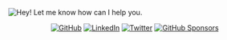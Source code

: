 ![Hey! Let me know how can I help you.](https://github.com/goncaloperes/GoncaloPeres/blob/master/GitHub_Intro.gif)

<p align="center">
	<a href="https://github.com/goncaloperes"><img src="https://img.shields.io/github/followers/goncaloperes.svg?label=GitHub&style=social" alt="GitHub"></a>
	<a href="https://www.linkedin.com/in/goncaloperes"><img src="https://img.shields.io/badge/LinkedIn--_.svg?style=social&logo=linkedin" alt="LinkedIn"></a>
  <a href="https://twitter.com/GoncaloMPeres"><img src="https://img.shields.io/twitter/follow/GoncaloMPeres?label=Twitter&style=social" alt="Twitter"></a>
	<a href="https://github.com/sponsors/goncaloperes"><img src="https://img.shields.io/badge/GitHub_Sponsors--_.svg?style=social&logo=github&logoColor=EA4AAA" alt="GitHub Sponsors"></a>
</p>
